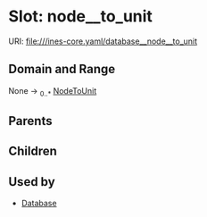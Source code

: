 
# Slot: node__to_unit



URI: [file:///ines-core.yaml/database__node__to_unit](file:///ines-core.yaml/database__node__to_unit)


## Domain and Range

None &#8594;  <sub>0..\*</sub> [NodeToUnit](NodeToUnit.md)

## Parents


## Children


## Used by

 * [Database](Database.md)
